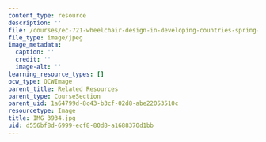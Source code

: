 ```yaml
---
content_type: resource
description: ''
file: /courses/ec-721-wheelchair-design-in-developing-countries-spring-2009/d556bf8d6999ecf880d8a1688370d1bb_IMG_3934.jpg
file_type: image/jpeg
image_metadata:
  caption: ''
  credit: ''
  image-alt: ''
learning_resource_types: []
ocw_type: OCWImage
parent_title: Related Resources
parent_type: CourseSection
parent_uid: 1a64799d-8c43-b3cf-02d8-abe22053510c
resourcetype: Image
title: IMG_3934.jpg
uid: d556bf8d-6999-ecf8-80d8-a1688370d1bb
---
```


